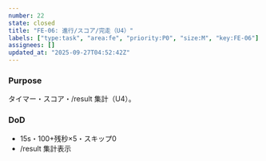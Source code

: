 ```yaml
---
number: 22
state: closed
title: "FE-06: 進行/スコア/完走（U4）"
labels: ["type:task", "area:fe", "priority:P0", "size:M", "key:FE-06"]
assignees: []
updated_at: "2025-09-27T04:52:42Z"
---
```

### Purpose
タイマー・スコア・/result 集計（U4）。

### DoD
- 15s・100+残秒×5・スキップ0
- /result 集計表示
